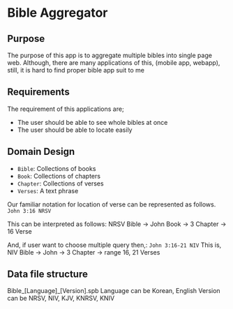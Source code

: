 # Bible Aggregator

## Purpose

The purpose of this app is to aggregate multiple bibles into single page web.
Although, there are many applications of this, (mobile app, webapp), still, it is hard to find proper bible app suit to me

## Requirements

The requirement of this applications are;
- The user should be able to see whole bibles at once
- The user should be able to locate easily

## Domain Design

- `Bible`: Collections of books
- `Book`: Collections of chapters
- `Chapter`: Collections of verses
- `Verses`: A text phrase

Our familiar notation for location of verse can be represented as follows.
`John 3:16 NRSV`

This can be interpreted as follows:
NRSV Bible -> John Book -> 3 Chapter -> 16 Verse

And, if user want to choose multiple query then,:
`John 3:16-21 NIV`
This is,
NIV Bible -> John -> 3 Chapter -> range 16, 21 Verses

## Data file structure

Bible_[Language]_[Version].spb
Language can be Korean, English
Version can be NRSV, NIV, KJV, KNRSV, KNIV
